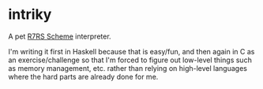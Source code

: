 intriky
=======

A pet [R7RS Scheme](http://trac.sacrideo.us/wg/raw-attachment/wiki/WikiStart/r7rs.pdf) interpreter.

I'm writing it first in Haskell because that is easy/fun, and then again in C as an exercise/challenge so that I'm forced to figure out low-level things such as memory management, etc. rather than relying on high-level languages where the hard parts are already done for me.
